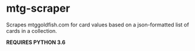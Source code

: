 # mtg-scraper

Scrapes mtggoldfish.com for card values based on a json-formatted list of cards in a collection.

**REQUIRES PYTHON 3.6**